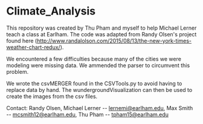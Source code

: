 # Climate_Analysis

This repository was created by Thu Pham and myself
to help Michael Lerner teach a class at Earlham. 
The code was adapted from Randy Olsen's project found 
here (http://www.randalolson.com/2015/08/13/the-new-york-times-weather-chart-redux/).

We encountered a few difficulties because many of the cities we were modeling were missing data.
We ammended the parser to circumvent this problem.

We wrote the csvMERGER found in the CSVTools.py to avoid having to replace data by hand.
The wundergroundVisualization can then be used to create the images from the csv files.

Contact:
Randy Olsen,
Michael Lerner -- lernemi@earlham.edu,
Max Smith -- mcsmith12@earlham.edu,
Thu Pham -- tpham15@earlham.edu
